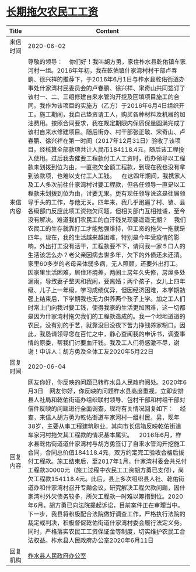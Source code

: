 # <a href="http://www.shangluo.gov.cn/zmhd/ldxxxx.jsp?urltype=leadermail.LeaderMailContentUrl&wbtreeid=1112&leadermailid=5957">长期拖欠农民工工资</a>
| Title |                                                                                                                                                                                                                                                                                                                                                                                                                                                                              Content                                                                                                                                                                                                                                                                                                                                                                                                                                                                               |
|:-----:|--------------------------------------------------------------------------------------------------------------------------------------------------------------------------------------------------------------------------------------------------------------------------------------------------------------------------------------------------------------------------------------------------------------------------------------------------------------------------------------------------------------------------------------------------------------------------------------------------------------------------------------------------------------------------------------------------------------------------------------------------------------------------------------------------------------------------------------------------------------------------------------------------------------------------------------------------------------------|
| 来信时间  | 2020-06-02                                                                                                                                                                                                                                                                                                                                                                                                                                                                                                                                                                                                                                                                                                                                                                                                                                                                                                                                                         |
| 来信内容  | 尊敬的领导：    你们好！我叫胡方勇，家住柞水县乾佑镇车家河村一组。2016年年初，我在乾佑镇什家湾村村干部卢春鹏、徐兴祥的推荐下，于2016年6月1日与柞水县乾佑街道办事处什家湾村民委员会的卢春鹏、徐兴祥、宋奇山共同签订了该村一、二、三组修建自来水管沟开挖及回填项目施工的合同。我作为该项目的实施方（乙方）于2016年6月4日组织开工。施工期间，我自己垫资请工人，购买各种材料及机器的加油费用。按照合同要求，我在规定期限内保质保量圆满完成了该村自来水修建项目。随后街办、村干部张正敏、宋奇山、卢春鹏、徐兴祥在第一时间（2017年12月31日）验收了该项目。经核算全部款项共计人民币184118.4元，随后该工程投入使用。过后我去催要工程款付工人工资时，街办领导以工程款未划拨到位为由，一直拖欠全额工程款，到现在我也没有拿到该款项，也难以支付工人工钱。    在这四年期间，我携家人及工人多次前往什家湾村讨要工程款，但各任领导一直是以工程款未划拨到位为由，讨要无果。更有现任领导说这是往届领导手头的工作，与他无关。四年来，我几乎跑遍了村、镇、县各级部门反应此项工资拖欠问题，但相关部门互相推诿，至今没有解决。难道我们农民工的血汗钱兑现要遥遥无期？    我们农民工的生存就靠打工才能勉强维持，但工资的拖欠一拖就是四年。现在，我的生活越来越困难，特别是今年受疫情的影响，外出打工没有活干，工程款要不下，请问我一家５口人的生活该怎么办？老父亲因病去世多年，欠下的外债还未还清。家里60多岁的老母亲体弱多病，无人照顾，还要外出打工。因家里生活困难，居住环境差，两间土房年久失修，房屋多处漏雨，导致妻子整天和我闹，要离婚；两个孩子，女儿上四年级、儿子上一年级，学习成绩优异，但因经济困难，本学期勉强上结束后，下学期我也无力供养两个孩子上学。加之工人们时常上门向我讨要工钱，使得我家的生活更加困难，这一切都是因为什家湾村拖欠我们的工程款造成的。我一个地地道道的农民，没有别的手艺，就靠没日没夜下苦力挣钱养家糊口。因此，我恳请领导您在百忙之中，静心查阅我的申诉书，调查事情的原委，帮我们讨要血汗钱。我及工人们将感激不尽，谢谢！申诉人：胡方勇及全体工友2020年5月22日 |
| 回复时间  | 2020-06-04                                                                                                                                                                                                                                                                                                                                                                                                                                                                                                                                                                                                                                                                                                                                                                                                                                                                                                                                                         |
| 回复内容  | 网友你好，你反映的问题已转柞水县人民政府阅处。2020年6月3日    网友你好，你反映的问题柞水县高度重视，立即安排县人社局和乾佑街道办组织联村领导、包村干部和村组干部对信件反映的问题进行全面调查，现将有关情况回复如下：    经查，来信人胡方勇为乾佑街道车家河村一组村民，男，现年38岁，主要从事工程建筑职业。其向市长信箱反映乾佑街道车家河村拖欠其工程款的情况基本属实。    2016年6月，柞水县乾佑街道道什家湾村与胡方勇签订了自来水管沟开挖施工合同，合同总价值184118.4元，双方约定完工验收合格后拨付工程款。施工结束后，至2017年1月，什家湾村委会共兑付工程款30000元（施工过程中农民工工资胡方勇已支付），尚欠工程款154118.4元。此后，县上多次组织县人社、乾佑街道办和什家湾村召开专题会议，研究解决工程欠款问题，因什家湾村外欠债务较多，所欠工程款一时难以筹措到位。2020年6月，胡方勇已向法院提起诉讼，目前案件正在审理当中。下一步，我县将积极配合法院做好调查工作，严格执行法院的裁定或判决，积极督促乾佑街道什家湾村委会履行法定义务。同时，严格落实农民工工资保证金等制度，切实维护农民工合法权益。柞水县人民政府办公室2020年6月11日                                                                                                                                                                                                                                                                                                                                                                                                               |
| 回复机构  | <a href="../../categories/agencies/柞水县人民政府办公室.md">柞水县人民政府办公室</a>                                                                                                                                                                                                                                                                                                                                                                                                                                                                                                                                                                                                                                                                                                                                                                                                                                                                                                   |